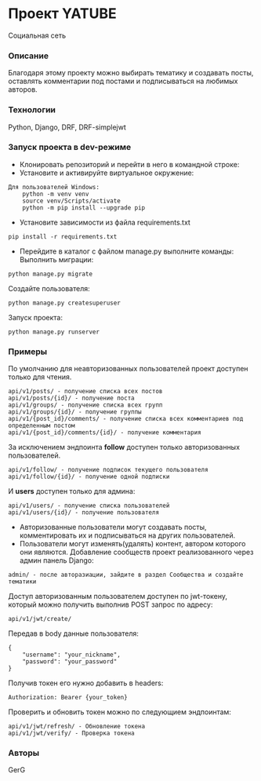 # Проект YATUBE
Социальная сеть
### Описание
Благодаря этому проекту можно выбирать тематику и создавать посты, оставлять комментарии под постами и подписываться на любимых авторов.
### Технологии
Python, Django, DRF, DRF-simplejwt
### Запуск проекта в dev-режиме
- Клонировать репозиторий и перейти в него в командной строке:
- Установите и активируйте виртуальное окружение:
```
Для пользователей Windows:
    python -m venv venv
    source venv/Scripts/activate
    python -m pip install --upgrade pip
```  
- Установите зависимости из файла requirements.txt
```
pip install -r requirements.txt
``` 
- Перейдите в каталог с файлом manage.py выполните команды:
Выполнить миграции:
```
python manage.py migrate
```
Создайте пользователя:
```
python manage.py createsuperuser
```
Запуск проекта:
```
python manage.py runserver
```
### Примеры
По умолчанию для неавторизованных пользователей проект доступен только для чтения.
```
api/v1/posts/ - получение списка всех постов
api/v1/posts/{id}/ - получение поста
api/v1/groups/ - получение списка всех групп
api/v1/groups/{id}/ - получение группы
api/v1/{post_id}/comments/ - получение списка всех комментариев под определенным постом
api/v1/{post_id}/comments/{id}/ - получение комментария
```
За исключением эндпоинта **follow** доступен только авторизованных пользователей.
```
api/v1/follow/ - получение подписок текущего пользователя
api/v1/follow/{id}/ - получение одной подписки
```
И **users** доступен только для админа:
```
api/v1/users/ - получение списка пользователей
api/v1/users/{id}/ - получение пользователя
```
- Авторизованные пользователи могут создавать посты, комментировать их и подписываться на других пользователей.
- Пользователи могут изменять(удалять) контент, автором которого они являются.
Добавление сообществ проект реализованного через админ панель Django:
```
admin/ - после авторазиации, зайдите в раздел Сообщества и создайте тематики
```
Доступ авторизованным пользователем доступен по jwt-токену, который можно получить выполнив POST запрос по адресу:
```
api/v1/jwt/create/
```
Передав в body данные пользователя:
```
{
    "username": "your_nickname",
    "password": "your_password"
}
```
Получив токен его нужно добавить в headers:
```
Authorization: Bearer {your_token}
```
Проверить и обновить токен можно по следующием эндпоинтам:
```
api/v1/jwt/refresh/ - Обновление токена
api/v1/jwt/verify/ - Проверка токена
```

### Авторы
GerG
